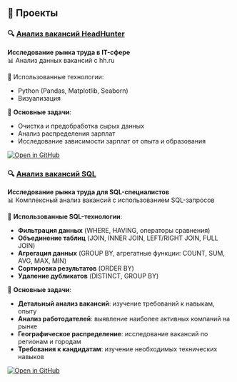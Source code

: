 ## 🚀 Проекты

### 🔍 [Анализ вакансий HeadHunter](https://github.com/Alexkoshin/SF_data_science/tree/master/HeadHunter)
**Исследование рынка труда в IT-сфере**  
📊 Анализ данных вакансий с hh.ru  

🔧 Использованные технологии: 
- Python (Pandas, Matplotlib, Seaborn) 
- Визуализация

📌 **Основные задачи**:
- Очистка и предобработка сырых данных
- Анализ распределения зарплат
- Исследование зависимости зарплат от опыта и образования

[![Open in GitHub](https://img.shields.io/badge/-Открыть_проект-181717?style=for-the-badge&logo=github)](https://github.com/Alexkoshin/SF_data_science/tree/master/HeadHunter)


### 🔍 [Анализ вакансий SQL](https://github.com/Alexkoshin/SF_data_science/blob/master/Анализ_вакансий_sql.ipynb)
**Исследование рынка труда для SQL-специалистов**  
📊 Комплексный анализ вакансий с использованием SQL-запросов  

🔧 **Использованные SQL-технологии**: 
- **Фильтрация данных** (WHERE, HAVING, операторы сравнения)
- **Объединение таблиц** (JOIN, INNER JOIN, LEFT/RIGHT JOIN, FULL JOIN)
- **Агрегация данных** (GROUP BY, агрегатные функции: COUNT, SUM, AVG, MAX, MIN)
- **Сортировка результатов** (ORDER BY)
- **Удаление дубликатов** (DISTINCT, GROUP BY)

📌 **Основные задачи**:
- **Детальный анализ вакансий**: изучение требований к навыкам, опыту
- **Анализ работодателей**: выявление наиболее активных компаний на рынке
- **Географическое распределение**: исследование вакансий по регионам и городам
- **Требования к кандидатам**: изучение необходимых технических навыков

[![Open in GitHub](https://img.shields.io/badge/-Открыть_проект-181717?style=for-the-badge&logo=github)](https://github.com/Alexkoshin/SF_data_science/blob/master/Анализ_вакансий_sql.ipynb)